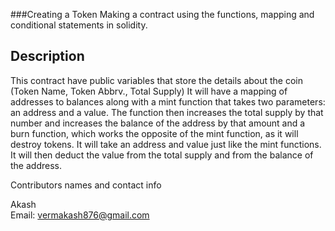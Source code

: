 ###Creating a Token
Making a contract using the functions, mapping and conditional statements in solidity.

## Description
This contract have public variables that store the details about the coin (Token Name, Token Abbrv., Total Supply)
 It will have a mapping of addresses to balances along with a mint function that takes two parameters: an address and a value. The function then increases the total supply by that number and increases the balance of the address by that amount and a burn function, which works the opposite of the mint function, as it will destroy tokens. It will take an address and value just like the mint functions. It will then deduct the value from the total supply and from the balance of the address.


Contributors names and contact info

Akash  
Email: vermakash876@gmail.com


